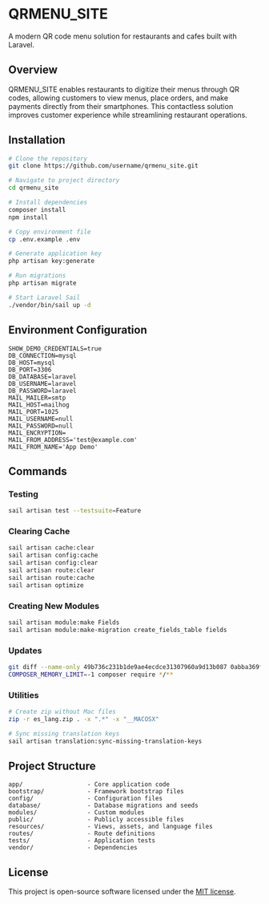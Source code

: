 # QRMENU_SITE

A modern QR code menu solution for restaurants and cafes built with Laravel.

## Overview

QRMENU_SITE enables restaurants to digitize their menus through QR codes, allowing customers to view menus, place orders, and make payments directly from their smartphones. This contactless solution improves customer experience while streamlining restaurant operations.

## Installation

```bash
# Clone the repository
git clone https://github.com/username/qrmenu_site.git

# Navigate to project directory
cd qrmenu_site

# Install dependencies
composer install
npm install

# Copy environment file
cp .env.example .env

# Generate application key
php artisan key:generate

# Run migrations
php artisan migrate

# Start Laravel Sail
./vendor/bin/sail up -d
```

## Environment Configuration

```
SHOW_DEMO_CREDENTIALS=true
DB_CONNECTION=mysql
DB_HOST=mysql
DB_PORT=3306
DB_DATABASE=laravel
DB_USERNAME=laravel
DB_PASSWORD=laravel
MAIL_MAILER=smtp
MAIL_HOST=mailhog
MAIL_PORT=1025
MAIL_USERNAME=null
MAIL_PASSWORD=null
MAIL_ENCRYPTION=
MAIL_FROM_ADDRESS='test@example.com'
MAIL_FROM_NAME='App Demo'
```

## Commands

### Testing
```bash
sail artisan test --testsuite=Feature
```

### Clearing Cache
```bash
sail artisan cache:clear
sail artisan config:cache
sail artisan config:clear
sail artisan route:clear
sail artisan route:cache
sail artisan optimize
```

### Creating New Modules
```bash
sail artisan module:make Fields
sail artisan module:make-migration create_fields_table fields
```

### Updates
```bash
git diff --name-only 49b736c231b1de9ae4ecdce31307960a9d13b087 0abba369fa214151892283d938f8e58dacabd592 > .diff-files.txt && npm run zipupdate
COMPOSER_MEMORY_LIMIT=-1 composer require */**
```

### Utilities
```bash
# Create zip without Mac files
zip -r es_lang.zip . -x ".*" -x "__MACOSX"

# Sync missing translation keys
sail artisan translation:sync-missing-translation-keys
```

## Project Structure

```
app/                  - Core application code
bootstrap/            - Framework bootstrap files
config/               - Configuration files
database/             - Database migrations and seeds
modules/              - Custom modules
public/               - Publicly accessible files
resources/            - Views, assets, and language files
routes/               - Route definitions
tests/                - Application tests
vendor/               - Dependencies
```

## License

This project is open-source software licensed under the [MIT license](https://opensource.org/licenses/MIT).

